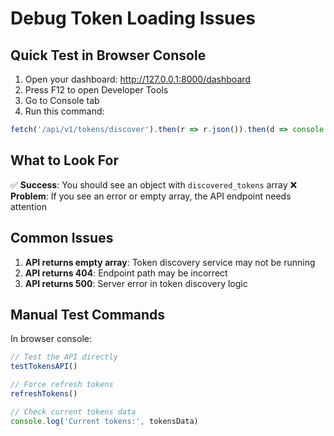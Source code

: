 # Debug Token Loading Issues

## Quick Test in Browser Console

1. Open your dashboard: http://127.0.0.1:8000/dashboard
2. Press F12 to open Developer Tools
3. Go to Console tab
4. Run this command:

```javascript
fetch('/api/v1/tokens/discover').then(r => r.json()).then(d => console.log('API Response:', d))
```

## What to Look For

✅ **Success**: You should see an object with `discovered_tokens` array
❌ **Problem**: If you see an error or empty array, the API endpoint needs attention

## Common Issues

1. **API returns empty array**: Token discovery service may not be running
2. **API returns 404**: Endpoint path may be incorrect
3. **API returns 500**: Server error in token discovery logic

## Manual Test Commands

In browser console:
```javascript
// Test the API directly
testTokensAPI()

// Force refresh tokens
refreshTokens()

// Check current tokens data
console.log('Current tokens:', tokensData)
```
